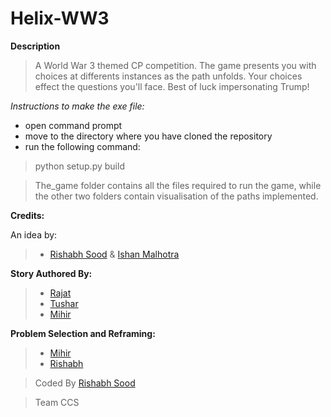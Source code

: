 # Helix-WW3
**Description**
> A World War 3 themed CP competition. The game presents you with choices at differents instances as the path unfolds. Your choices 
effect the questions you'll face. Best of luck impersonating Trump!

*Instructions to make the exe file:*
- open command prompt
- move to the directory where you have cloned the repository
- run the following command:
> python setup.py build

> The_game folder contains all the files required to run the game, while the other two folders contain visualisation of the paths implemented.

**Credits:**

An idea by:
> - [Rishabh Sood](https://github.com/RishabhSood) & [Ishan Malhotra](https://github.com/Ishan0203)

**Story Authored By:**

> - [Rajat](https://github.com/S101903562) 
> - [Tushar](https://github.com/Sherlot)
> - [Mihir](https://github.com/AulonSal)

**Problem Selection and Reframing:**
> - [Mihir](https://github.com/AulonSal)
> - [Rishabh](https://github.com/RishabhSood)


>Coded By [Rishabh Sood](https://github.com/RishabhSood)

>Team CCS
